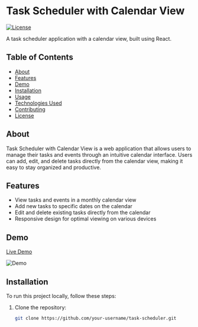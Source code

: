 # Task Scheduler with Calendar View

[![License](https://img.shields.io/badge/License-MIT-blue.svg)](https://opensource.org/licenses/MIT)

A task scheduler application with a calendar view, built using React.

## Table of Contents

- [About](#about)
- [Features](#features)
- [Demo](#demo)
- [Installation](#installation)
- [Usage](#usage)
- [Technologies Used](#technologies-used)
- [Contributing](#contributing)
- [License](#license)

## About

Task Scheduler with Calendar View is a web application that allows users to manage their tasks and events through an intuitive calendar interface. Users can add, edit, and delete tasks directly from the calendar view, making it easy to stay organized and productive.

## Features

- View tasks and events in a monthly calendar view
- Add new tasks to specific dates on the calendar
- Edit and delete existing tasks directly from the calendar
- Responsive design for optimal viewing on various devices

## Demo

[Live Demo](#) <!--  link to your live demo here -->

![Demo](demo.gif) <!--  GIF or screenshot demonstrating your application -->

## Installation

To run this project locally, follow these steps:

1. Clone the repository:
   ```bash
   git clone https://github.com/your-username/task-scheduler.git
